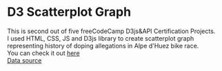 # D3 Scatterplot Graph
This is second out of five freeCodeCamp D3js&amp;API Certification Projects.  
I used HTML, CSS, JS and D3js library to create scatterplot graph representing history of doping allegations in Alpe d'Huez bike race.  
You can check it out [here](https://wojwozniak.github.io/d3-scatterplot-graph/)  
[Data source](https://raw.githubusercontent.com/FreeCodeCamp/ProjectReferenceData/master/cyclist-data.json)

